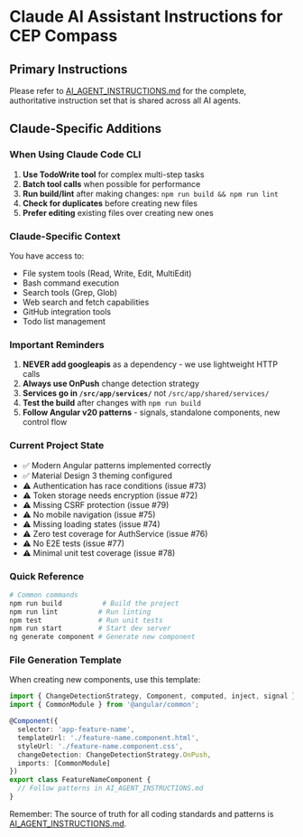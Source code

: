 # Claude AI Assistant Instructions for CEP Compass

## Primary Instructions

Please refer to [AI_AGENT_INSTRUCTIONS.md](./AI_AGENT_INSTRUCTIONS.md) for the complete, authoritative instruction set that is shared across all AI agents.

## Claude-Specific Additions

### When Using Claude Code CLI

1. **Use TodoWrite tool** for complex multi-step tasks
2. **Batch tool calls** when possible for performance
3. **Run build/lint** after making changes: `npm run build && npm run lint`
4. **Check for duplicates** before creating new files
5. **Prefer editing** existing files over creating new ones

### Claude-Specific Context

You have access to:
- File system tools (Read, Write, Edit, MultiEdit)
- Bash command execution
- Search tools (Grep, Glob)
- Web search and fetch capabilities
- GitHub integration tools
- Todo list management

### Important Reminders

1. **NEVER add googleapis** as a dependency - we use lightweight HTTP calls
2. **Always use OnPush** change detection strategy
3. **Services go in `/src/app/services/`** not `/src/app/shared/services/`
4. **Test the build** after changes with `npm run build`
5. **Follow Angular v20 patterns** - signals, standalone components, new control flow

### Current Project State

- ✅ Modern Angular patterns implemented correctly
- ✅ Material Design 3 theming configured
- ⚠️ Authentication has race conditions (issue #73)
- ⚠️ Token storage needs encryption (issue #72)
- ⚠️ Missing CSRF protection (issue #79)
- ⚠️ No mobile navigation (issue #75)
- ⚠️ Missing loading states (issue #74)
- ⚠️ Zero test coverage for AuthService (issue #76)
- ⚠️ No E2E tests (issue #77)
- ⚠️ Minimal unit test coverage (issue #78)

### Quick Reference

```bash
# Common commands
npm run build          # Build the project
npm run lint          # Run linting
npm test              # Run unit tests
npm run start         # Start dev server
ng generate component # Generate new component
```

### File Generation Template

When creating new components, use this template:

```typescript
import { ChangeDetectionStrategy, Component, computed, inject, signal } from '@angular/core';
import { CommonModule } from '@angular/common';

@Component({
  selector: 'app-feature-name',
  templateUrl: './feature-name.component.html',
  styleUrl: './feature-name.component.css',
  changeDetection: ChangeDetectionStrategy.OnPush,
  imports: [CommonModule]
})
export class FeatureNameComponent {
  // Follow patterns in AI_AGENT_INSTRUCTIONS.md
}
```

Remember: The source of truth for all coding standards and patterns is [AI_AGENT_INSTRUCTIONS.md](./AI_AGENT_INSTRUCTIONS.md).